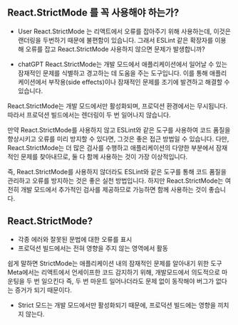<!-- chatGPT -->
## React.StrictMode 를 꼭 사용해야 하는가?
- User
React.StrictMode 는 리액트에서 오류를 잡아주기 위해 사용하는데, 이것은 랜더링을 두번하기 때문에 불편함이 있습니다. 그래서 ESLint 같은 확장자를 이용해 오류를 잡고 React.StrictMode 사용하지 않으면 문제가 발생합니까?

- chatGPT
React.StrictMode는 개발 모드에서 애플리케이션에서 일어날 수 있는 잠재적인 문제를 식별하고 경고하는 데 도움을 주는 도구입니다. 이를 통해 애플리케이션에서 부작용(side effects)이나 잠재적인 문제를 조기에 발견하고 해결할 수 있습니다.

React.StrictMode는 개발 모드에서만 활성화되며, 프로덕션 환경에서는 무시됩니다. 따라서 프로덕션 빌드에서는 렌더링이 두 번 일어나지 않습니다.

만약 React.StrictMode를 사용하지 않고 ESLint와 같은 도구를 사용하여 코드 품질을 향상시키고 오류를 미리 방지할 수 있다면, 그것은 좋은 접근 방법일 수 있습니다. 다만, React.StrictMode는 더 많은 검사를 수행하고 애플리케이션의 다양한 부분에서 잠재적인 문제를 찾아내므로, 둘 다 함께 사용하는 것이 가장 이상적입니다.

즉, React.StrictMode를 사용하지 않더라도 ESLint와 같은 도구를 통해 코드 품질을 관리하고 오류를 방지하는 것은 좋은 실천 방법입니다. 하지만 React.StrictMode는 여전히 개발 모드에서 추가적인 검사를 제공하므로 가능하면 함께 사용하는 것이 좋습니다.

## React.StrictMode?
- 각종 에러와 잘못된 문법에 대한 오류를 표시
- 프로덕션 빌드에서는 전혀 영향을 주지 않는 영역에서 활동

쉽게 말하면 StrictMode는 애플리케이션 내의 잠재적인 문제를 알아내기 위한 도구
Meta에서는 리액트에서 언세이프한 코드 감지하기 위해, 개발모드에서 의도적으로 마운팅을 두 번 일으킨다 
즉, 두 번 마운트 일어나더라도 문제 없이 동작해야 버그가 없다는 증거가 되기 때문이다. 

* Strict 모드는 개발 모드에서만 활성화되기 때문에, 프로덕션 빌드에는 영향을 끼치지 않는다.
